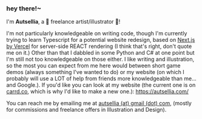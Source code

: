 ### hey there!~

I'm **Autsellia**, a 🎨 freelance artist/illustrator 🎨!

I'm not particularly knowledgeable on writing code, though I'm currently trying to learn Typescript for a potential website redesign, based on [Next.js by Vercel](https://nextjs.org/) for server-side REACT rendering (I think that's right, don't quote me on it.) Other than that I dabbled in some Python and C# at one point but I'm still not too knowledgeable on those either. I like writing and illustration, so the most you can expect from me here would between short game demos (always something I've wanted to do) or my website (on which I probably will use a LOT of help from friends more knowledgeable than me... and Google.).
If you'd like you can look at my website (the current one is on [carrd.co](https://carrd.co/), which is why I'd like to make a new one.):
https://autsellia.com/

You can reach me by emailing me at [autsellia (at) gmail (dot) com](mailto:autsellia@gmail.com), (mostly for commissions and freelance offers in Illustration and Design).

<!--
**autsellia/autsellia** is a ✨ _special_ ✨ repository because its `README.md` (this file) appears on your GitHub profile.

Here are some ideas to get you started:

- 🔭 I’m currently working on ...
- 🌱 I’m currently learning ...
- 👯 I’m looking to collaborate on ...
- 🤔 I’m looking for help with ...
- 💬 Ask me about ...
- 📫 How to reach me: ...
- 😄 Pronouns: ...
- ⚡ Fun fact: ...
-->
